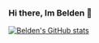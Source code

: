 ### Hi there, Im Belden 👋

[![Belden's GitHub stats](https://github-readme-stats.vercel.app/api?username=Munyabelden)](https://github.com/anuraghazra/github-readme-stats)
